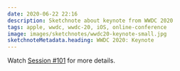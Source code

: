 ```yaml
---
date: 2020-06-22 22:16
description: Sketchnote about keynote from WWDC 2020
tags: apple, wwdc, wwdc-20, iOS, online-conference
image: images/sketchnotes/wwdc20-keynote-small.jpg
sketchnoteMetadata.heading: WWDC 2020: Keynote
---
```


Watch [Session #101](https://developer.apple.com/videos/play/wwdc2020/101/) for more details.

